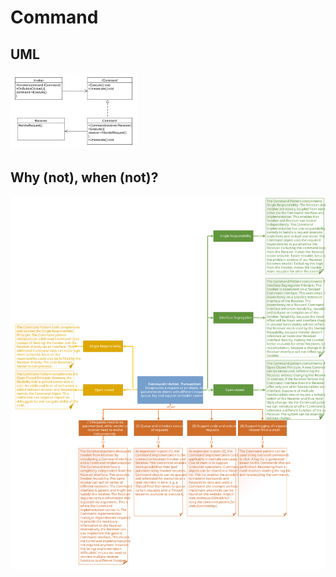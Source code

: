 # Command
## UML
<img src=CommandUML.png width=40% height=40%>

## Why (not), when (not)?
![Command](https://raw.githubusercontent.com/NiekBeijloos/Design-Patterns/master/3.%20Behavioral/02.%20Command/Command.svg?raw=true)
